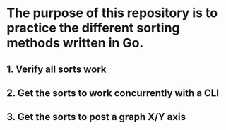 #   The purpose of this repository is to practice the different sorting methods written in Go.
##  1. Verify all sorts work
##  2. Get the sorts to work concurrently with a CLI
##  3. Get the sorts to post a graph X/Y axis